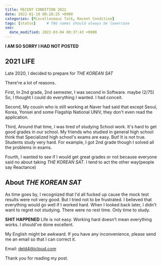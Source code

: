 ```yaml
---
title: RECENT CONDITION 2022
date: 2022-01-10 00:28:25 +0900
categories: [Miscellaneous Talk, Recent Condition]
tags: [status]     # TAG names should always be lowercase
seo:
  date_modified: 2022-03-04 00:37:43 +0900
---
```


**I AM SO SORRY I HAD NOT POSTED**



## 2021 LIFE

Late 2020, I decided to prepare for *THE KOREAN SAT*

There're a lot of reasons. 

First, In 2nd grade, 2nd semester, I was second in Software. maybe (2/75) So, I thought I could do everything I wanted. I had conceit.

Second, My cousin who is still working at Naver had said that except Seoul, Korea, Yonsei and some Flagship National UNIV, they don't even read the application.

Third, Around that time, I was tired of studying School work. It's hard to get good grades in our school. My friends who studied in general high school think that Specialized high school's exams are easy. But! It is not true. Students study very hard. For example, I got 2nd grade though I solved all the problems in exams.  

Fourth, I wanted to see if I would get great grades or not because everyone said no about taking *THE KOREAN SAT*. I tend to act the other way(people say Reactance)

## About *THE KOREAN SAT*

As time goes by, I recognized that I'd all fucked up cause the mock test results were not very good. But I tried not to be frustrated. I believed that everything would go well if I worked hard. When I looked back later, I didn't want to regret not studying. There were no rest time. Only time to study. 

**SHIT HAPPENED** Life is not easy. Working hard doesn't mean everything works. I should've done excellent. 

My English might be awkward. If you have any inconvenience, please send me an email so that I can correct it.

Email: deld4@icloud.com

Thank you for reading my post.